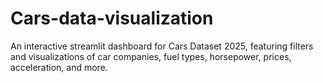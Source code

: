 # Cars-data-visualization
An interactive streamlit dashboard for Cars Dataset 2025, featuring filters and visualizations of car companies, fuel types, horsepower, prices, acceleration, and more.

